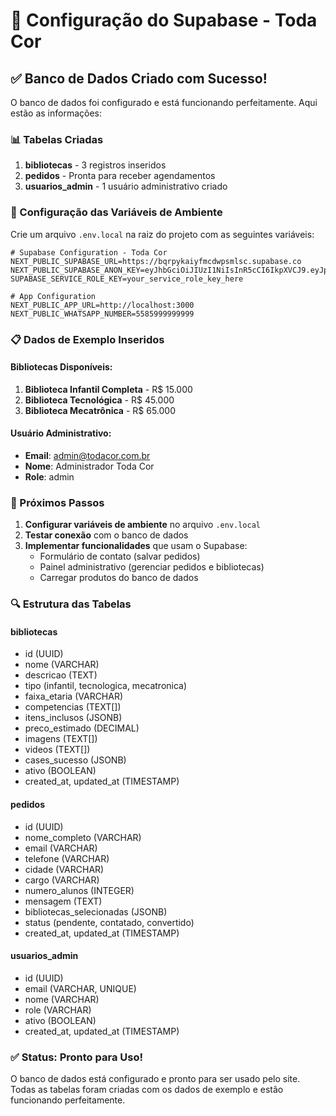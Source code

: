 # 🔧 Configuração do Supabase - Toda Cor

## ✅ Banco de Dados Criado com Sucesso!

O banco de dados foi configurado e está funcionando perfeitamente. Aqui estão as informações:

### 📊 Tabelas Criadas

1. **bibliotecas** - 3 registros inseridos
2. **pedidos** - Pronta para receber agendamentos
3. **usuarios_admin** - 1 usuário administrativo criado

### 🔑 Configuração das Variáveis de Ambiente

Crie um arquivo `.env.local` na raiz do projeto com as seguintes variáveis:

```env
# Supabase Configuration - Toda Cor
NEXT_PUBLIC_SUPABASE_URL=https://bqrpykaiyfmcdwpsmlsc.supabase.co
NEXT_PUBLIC_SUPABASE_ANON_KEY=eyJhbGciOiJIUzI1NiIsInR5cCI6IkpXVCJ9.eyJpc3MiOiJzdXBhYmFzZSIsInJlZiI6ImJxcnB5a2FpeWZtY2R3cHNtbHNjIiwicm9sZSI6ImFub24iLCJpYXQiOjE3NjEzNTI2ODgsImV4cCI6MjA3NjkyODY4OH0.z5UFo33GA6XsGfmb5M4M4UZB3qwv9ezhVN0z9BQj37o
SUPABASE_SERVICE_ROLE_KEY=your_service_role_key_here

# App Configuration
NEXT_PUBLIC_APP_URL=http://localhost:3000
NEXT_PUBLIC_WHATSAPP_NUMBER=5585999999999
```

### 📋 Dados de Exemplo Inseridos

#### Bibliotecas Disponíveis:
1. **Biblioteca Infantil Completa** - R$ 15.000
2. **Biblioteca Tecnológica** - R$ 45.000  
3. **Biblioteca Mecatrônica** - R$ 65.000

#### Usuário Administrativo:
- **Email**: admin@todacor.com.br
- **Nome**: Administrador Toda Cor
- **Role**: admin

### 🚀 Próximos Passos

1. **Configurar variáveis de ambiente** no arquivo `.env.local`
2. **Testar conexão** com o banco de dados
3. **Implementar funcionalidades** que usam o Supabase:
   - Formulário de contato (salvar pedidos)
   - Painel administrativo (gerenciar pedidos e bibliotecas)
   - Carregar produtos do banco de dados

### 🔍 Estrutura das Tabelas

#### bibliotecas
- id (UUID)
- nome (VARCHAR)
- descricao (TEXT)
- tipo (infantil, tecnologica, mecatronica)
- faixa_etaria (VARCHAR)
- competencias (TEXT[])
- itens_inclusos (JSONB)
- preco_estimado (DECIMAL)
- imagens (TEXT[])
- videos (TEXT[])
- cases_sucesso (JSONB)
- ativo (BOOLEAN)
- created_at, updated_at (TIMESTAMP)

#### pedidos
- id (UUID)
- nome_completo (VARCHAR)
- email (VARCHAR)
- telefone (VARCHAR)
- cidade (VARCHAR)
- cargo (VARCHAR)
- numero_alunos (INTEGER)
- mensagem (TEXT)
- bibliotecas_selecionadas (JSONB)
- status (pendente, contatado, convertido)
- created_at, updated_at (TIMESTAMP)

#### usuarios_admin
- id (UUID)
- email (VARCHAR, UNIQUE)
- nome (VARCHAR)
- role (VARCHAR)
- ativo (BOOLEAN)
- created_at, updated_at (TIMESTAMP)

### ✅ Status: Pronto para Uso!

O banco de dados está configurado e pronto para ser usado pelo site. Todas as tabelas foram criadas com os dados de exemplo e estão funcionando perfeitamente.
